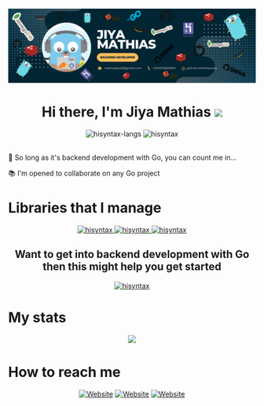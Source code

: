 <p>
    <img src="./static/img.png"></img>
</p>

<h1 align="center">Hi there, I'm <b>Jiya Mathias</b> <img
src="https://github.com/blackcater/blackcater/raw/main/images/Hi.gif" height="32" /></h1>
<div>
<div align="center">
    <img height="150em" src="https://github-readme-stats.vercel.app/api/top-langs/?username=hisyntax&layout=compact&show_icon=true&theme=radical&count-private=true&exclude_repo=hisearch,evidence-church,UMCA-blog,my-portfolio-website,college-of-health,ninjafood,zimatty,zickiss," alt="hisyntax-langs"/>
    <img height="150em" src="https://github-readme-stats.vercel.app/api/?username=hisyntax&layout=compact&show_icon=true&theme=radical&count_private=true" alt="hisyntax"/>
</div>
<br />
<p>👀 So long as it's backend development with Go, you can count me in...</p>
<p>📚 I'm opened to collaborate on any Go project</p>
</div>

<div>
    <h1>Libraries that I manage</h1>
    <div align="center">
    <a href="https://github.com/hisyntax/monnify-go" target="_blank">
      <img height="150em" src="https://github-readme-stats.vercel.app/api/pin/?username=hisyntax&repo=monnify-go&theme=radical" alt="hisyntax"/>
    </a>
    <a href="https://github.com/hisyntax/bingpay-go" target="_blank">
      <img height="150em" src="https://github-readme-stats.vercel.app/api/pin/?username=hisyntax&repo=bingpay-go&theme=radical" alt="hisyntax"/>
    </a>
     <a href="https://github.com/hisyntax/sort" target="_blank">
      <img height="150em" src="https://github-readme-stats.vercel.app/api/pin/?username=hisyntax&repo=sort&theme=radical" alt="hisyntax"/>
    </a>
    </div>
</div>


<div align="center">
<h2>Want to get into backend development with Go then this might help you get started</h2>
 <a href="https://github.com/hisyntax/Golang_roadmap_for_beginners" target="_blank">
      <img height="150em" src="https://github-readme-stats.vercel.app/api/pin/?username=hisyntax&repo=Golang_roadmap_for_beginners&theme=radical" alt="hisyntax"/>
    </a>
</div>

<div>
<h1>My stats</h2>
<div align="center">
 <img src="http://github-readme-streak-stats.herokuapp.com/?user=hisyntax&theme=algolia&background=0d1117&hide_border=true" />
  <!-- <img src="https://activity-graph.herokuapp.com/graph?username=hisyntax&theme=react-dark&hide_border=true"/> -->
</div>
</div>




<div>
<h1>How to reach me</h1>
    <div style="display: inline_block" align="center">
    <a href="https://www.linkedin.com/in/hisyntax/"><img height="40" alt="Website" src="https://img.shields.io/badge/LinkedIn-0077B5?style=for-the-badge&logo=linkedin&logoColor=white" /></a>
    <a href="mailto:mathiasjiya2@gmail.com"><img height="40" alt="Website" src="https://img.shields.io/badge/Gmail-12100a?style=for-the-badge&logo=gmail&logoColor=white" /></a>
    <a href=https://twitter.com/hisyntax><img height="40" alt="Website" src="https://img.shields.io/badge/Twitter-0077B5?style=for-the-badge&logo=twitter&logoColor=white" /></a>
</div>
</div>

<!-- <img align="center" height="40" width="40" src="https://raw.githubusercontent.com/devicons/devicon/master/icons/go/go-original.svg"> -->
